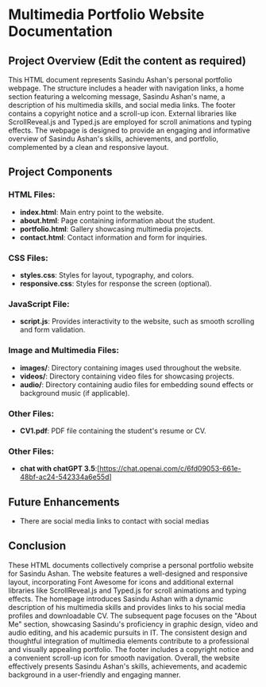 # Multimedia Portfolio Website Documentation

## Project Overview (Edit the content as required)
This HTML document represents Sasindu Ashan's personal portfolio webpage. The structure includes a header with navigation links, a home section featuring a welcoming message, Sasindu Ashan's name, a description of his multimedia skills, and social media links. The footer contains a copyright notice and a scroll-up icon. External libraries like ScrollReveal.js and Typed.js are employed for scroll animations and typing effects. The webpage is designed to provide an engaging and informative overview of Sasindu Ashan's skills, achievements, and portfolio, complemented by a clean and responsive layout.
## Project Components

### HTML Files:

-   **index.html**: Main entry point to the website.
-   **about.html**: Page containing information about the student.
-   **portfolio.html**: Gallery showcasing multimedia projects.
-   **contact.html**: Contact information and form for inquiries.

### CSS Files:

-   **styles.css**: Styles for layout, typography, and colors.
-   **responsive.css**: Styles for response the screen (optional).

### JavaScript File:

-   **script.js**: Provides interactivity to the website, such as smooth scrolling and form validation.

### Image and Multimedia Files:

-   **images/**: Directory containing images used throughout the website.
-   **videos/**: Directory containing video files for showcasing projects.
-   **audio/**: Directory containing audio files for embedding sound effects or background music (if applicable).

### Other Files:

-   **CV1.pdf**: PDF file containing the student's resume or CV.

### Other Files:

-   **chat with chatGPT 3.5**:[https://chat.openai.com/c/6fd09053-661e-48bf-ac24-542334a6e55d]
## Future Enhancements

-   There are social media links to contact with social medias


## Conclusion
These HTML documents collectively comprise a personal portfolio website for Sasindu Ashan. The website features a well-designed and responsive layout, incorporating Font Awesome for icons and additional external libraries like ScrollReveal.js and Typed.js for scroll animations and typing effects. The homepage introduces Sasindu Ashan with a dynamic description of his multimedia skills and provides links to his social media profiles and downloadable CV. The subsequent page focuses on the "About Me" section, showcasing Sasindu's proficiency in graphic design, video and audio editing, and his academic pursuits in IT. The consistent design and thoughtful integration of multimedia elements contribute to a professional and visually appealing portfolio. The footer includes a copyright notice and a convenient scroll-up icon for smooth navigation. Overall, the website effectively presents Sasindu Ashan's skills, achievements, and academic background in a user-friendly and engaging manner.







